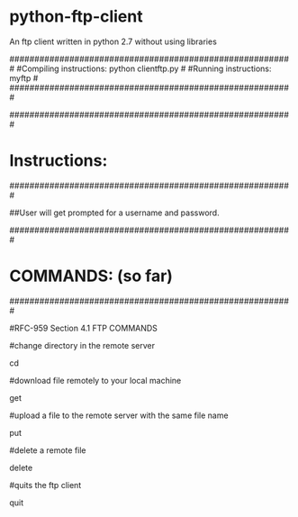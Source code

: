 # python-ftp-client
An ftp client written in python 2.7 without using libraries

#########################################################
#Compiling instructions: python clientftp.py	        	#
#Running instructions: myftp <server-name>		          #
#########################################################

#########################################################
#		                Instructions:			                  #
#########################################################


##User will get prompted for a username and password.

#########################################################
#		                  COMMANDS: 	(so far)             	#
#########################################################

#RFC-959 Section 4.1 FTP COMMANDS 


#change directory in the remote server

cd <remote-path> 

#download file remotely to your local machine

get <remote-file>

#upload a file to the remote server with the same file name

put <local-file>

#delete a remote file

delete <remote-file>

#quits the ftp client

quit
